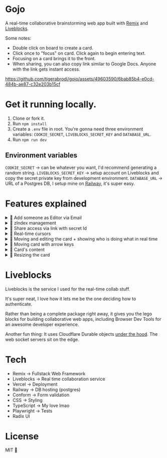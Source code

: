 # Gojo

A real-time collaborative brainstorming web app built with [Remix](https://remix.run/) and [Liveblocks](https://liveblocks.io/).

Some notes:

- Double click on board to create a card.
- Click once to "focus" on card. Click again to begin entering text.
- Focusing on a card brings it to the front.
- When sharing, you can also copy link similar to Google Docs. Anyone with the link gets instant access.

https://github.com/tigerabrodi/gojo/assets/49603590/6bab85b4-e0cd-484b-ae87-c32e203b15cf


# Get it running locally.

1. Clone or fork it.
2. Run `npm install`
3. Create a `.env` file in root. You're gonna need three environment variables: `COOKIE_SECRET`, `LIVEBLOCKS_SECRET_KEY` and `DATABASE_URL`.
4. Run `npm run dev`

## Environment variables

`COOKIE_SECRET` -> can be whatever you want, I'd recommend generating a random string.
`LIVEBLOCKS_SECRET_KEY` -> setup account on Liveblocks and copy the secret private key from development environment.
`DATABASE_URL` -> URL of a Postgres DB, I setup mine on [Railway](https://railway.app/), it's super easy.

# Features explained

<details>
  <summary>🍿 Add someone as Editor via Email</summary>

--

At the moment, you can only add someone as editor. Supporting other roles shouldn't be too hard, but I left it out for now.

To make this work, we keep track of the roles for every board.

```tsx
model BoardRole {
  id       String   @id @default(uuid())
  role     String // owner, editor
  board    Board    @relation(fields: [boardId], references: [id], onDelete: Cascade)
  boardId  String
  user     User     @relation(fields: [userId], references: [id])
  userId   String
  addedAt DateTime @default(now())

  @@unique([boardId, userId]) // Ensure one role per user per board
}
```

</details>

<details>
  <summary>🍿 zIndex management</summary>

---

When focusing on a card, we bring it to the front. The order of zIndex is kept via `zIndexOrderListWithCardIds` in the liveblocks storage.

In the liveblocks storage, we have an array of the cardIds `zIndexOrderListWithCardIds`. The last card has the highest zIndex in this list.

We get the zIndex for every card by simply calling `indexOf` using the card's id.

Liveblocks storage type code:

```tsx
type Storage = {
  cards: LiveList<LiveObject<CardType>>
  zIndexOrderListWithCardIds: LiveList<string>
  boardName: string
}
```

Code inside Card component for bringing cards to the front:

```tsx
const bringCardToFront = useMutation(({ storage }, cardId: string) => {
  const zIndexOrderListWithCardIds = storage.get('zIndexOrderListWithCardIds')
  const index = zIndexOrderListWithCardIds.findIndex((id) => id === cardId)

  if (index !== -1) {
    zIndexOrderListWithCardIds.delete(index)
    zIndexOrderListWithCardIds.push(cardId)
  }
}, [])
```

## Side note

This is a simple way of managing zIndex. It's not the most efficient way, because e.g. adding something to beginning of the array is O(n) time complexity. Arrays are stored as a continuous block of memory, so adding something to the beginning means we have to shift everything else to the right, if there is no space available, we'd have to allocate a new block of memory and copy everything over.

If you were building something like Figma from scratch (no liveblocks) where milliseconds matter, you would probably want to consider a different approach.

</details>

<details>
  <summary>🍿 Share access via link with secret Id</summary>

---

There is also the option to copy a share link on share dialog.

You can simply copy it and share it with a friend.

When they enter the link, they will instantly get access.

For every board, we create a secretId. The link appends this secretId as query parameter on the board's url. If it exists, we verify it's the correct one before creating a role for the new user. However, the user may already exist, so we're using `upsert` here in prisma.

Board model code:

```tsx
model Board {
  id       String      @id @default(uuid())
  name     String
  secretId String      @default(uuid()) // secret Id
  roles    BoardRole[]
  lastOpenedAt DateTime?
  createdAt DateTime   @default(now())
  updatedAt DateTime   @updatedAt
}
```

Board route loader function, this runs on the server before client renders anything:

```tsx
export async function loader({ params, request }: LoaderFunctionArgs) {
  const userId = await requireAuthCookie(request);
  const boardId = params.id;

  invariant(boardId, "No board ID provided");

  const currentUrl = new URL(request.url);
  const secretId = currentUrl.searchParams.get("secretId");

  if (secretId) {
    const isUserAllowedToEnterBoard =
      await checkUserAllowedToEnterBoardWithSecretId({
        boardId,
        secretId,
      });

    if (!isUserAllowedToEnterBoard) {
      throw redirectWithError("/boards", {
        message: "You are not allowed on this board.",
      });
    }

    await upsertUserBoardRole({
      userId,
      boardId,
    });
  }
// ...
```

</details>

<details>
  <summary>🍿 Real-time cursors</summary>

---

This seems hard, and honestly, it is, but Liveblocks makes things simple to implement. There is a `useOthers` hook that gives us access to see the `presence` info of other users on the board in real time.

Code for mapping out the cursor component:

```tsx
{
  others.map(({ connectionId, presence }) => {
    if (presence.cursor === null) {
      return null
    }

    return (
      <Cursor
        key={`cursor-${connectionId}`}
        color={getColorWithId(connectionId)}
        x={presence.cursor.x}
        y={presence.cursor.y}
        name={presence.name}
      />
    )
  })
}
```

We make sure to update the user's own presence when they're moving around the page:

```tsx
      <main
        onDoubleClick={createNewCard}
        onPointerMove={(event) => {
          updateMyPresence({
            cursor: {
              x: Math.round(event.clientX),
              y: Math.round(event.clientY),
            },
          });
        }}
        onPointerLeave={() =>
          updateMyPresence({
            cursor: null,
          })
        }
      >
// ...
```

Get color with id function:

```tsx
export function getColorWithId(id: number) {
  return COLORS[id % COLORS.length]
}
```

At scale where we expect many users on a single board, we'd need to make sure to have many more colors. Currently, COLORS contains 15 colors.

Cursor component:

```tsx
import type { LinksFunction } from '@vercel/remix'
import cursorStyles from './Cursor.css'

type Props = {
  color: string
  name: string
  x: number
  y: number
}

export const cursorLinks: LinksFunction = () => [
  { rel: 'stylesheet', href: cursorStyles },
]

export function Cursor({ color, name, x, y }: Props) {
  return (
    <div
      className="cursor"
      style={{
        transform: `translateX(${x}px) translateY(${y}px)`,
        '--colors-cursor': color,
      }}
    >
      <svg xmlns="http://www.w3.org/2000/svg" fill="none" viewBox="0 0 15 22">
        <path
          fill={color}
          stroke="#162137"
          strokeWidth={1.5}
          d="M6.937 15.03h-.222l-.165.158L1 20.5v-19l13 13.53H6.937Z"
        />
      </svg>
      <span>{name}</span>
    </div>
  )
}
```

</details>

<details>
  <summary>🍿 Moving and editing the card + showing who is doing what in real time</summary>

---

This was hard. I actually struggled with this for several hours, trying to figure out how to get it to work properly.

I had a flickering bug due to card's on blur function running whenever you click the second time to begin entering the text.

My main learning: onBlur runs whenever the focus leaves the component, EVEN if the focus leaves the component for an element inside the component. It was really hard to debug because it was like a deep assumption I've always had. 😅

We also have to keep track of whether the card was clicked already or not, if it wasn't clicked, we don't yet want to focus on the editable content inside the card.

Code when clicking on the card:

```tsx
function onCardClick() {
  const isCardContentCurrentlyFocused =
    document.activeElement === cardContentRef.current

  if (isCardContentCurrentlyFocused) return

  if (!hasCardBeenClickedBefore) {
    setHasCardBeenClickedBefore(true)
    return
  }

  if (cardContentRef.current) {
    cardContentRef.current.focus()
    moveCursorToEnd(cardContentRef.current)
    setIsCardContentFocused(true)
    scrollToTheBottomOfCardContent()
    updateMyPresence({ isTyping: true })
  }
}
```

Now, this is where it gets funky.

When we focus we need to right away update the presence for other users, telling them we're focusing on the card. This gotta be done via `onFocus` and not `onClick`. Because onClick doesn't trigger till the finger leaves the mouse button.

Code for focusing on card:

```tsx
function onCardFocus() {
  updateMyPresence({
    selectedCardId: card.id,
  })
}
```

When blurring the card, things also get interesting. There are several things we wanna do, and we ONLY want the blur logic to proceed if we're not about to edit the content.

Like I said before, blur happens when the focus leaves the element, even if the focus leaves an element for another one that's inside of it.

This is where I learned about `relatedTarget`, taken from [MDN](https://developer.mozilla.org/en-US/docs/Web/API/MouseEvent/relatedTarget): "The MouseEvent.relatedTarget read-only property is the secondary target for the mouse event, if there is one."

This is similar to mouseleave event (referring to the MDN document), `relatedTarget` points to the element it enters.

Code for card blur:

```tsx
function onCardBlur(event: FocusEvent<HTMLDivElement>) {
  // If we're focusing on card content, card's blur should not be triggered
  if (event.relatedTarget === cardContentRef.current) return

  cardContentRef.current?.blur()
  setIsCardContentFocused(false)
  setHasCardBeenClickedBefore(false)
  updateMyPresence({ isTyping: false, selectedCardId: null })
}
```

How do we know someone is selecting what card?

We get that from the `useOthers` hook.

```js
const others = useOthers()
const personFocusingOnThisCard = others.find(
  (person) => person.presence.selectedCardId === card.id
)
```

What's the UI for showing who is editing what card?

If someone else is focusing on a card, we update the styling and also display the name tag for the card:

```tsx
{
  personFocusingOnThisCard && (
    <div
      className="card-presence-name"
      style={{
        backgroundColor: getColorWithId(personFocusingOnThisCard.connectionId),
      }}
    >
      {personFocusingOnThisCard.presence.name}
    </div>
  )
}
```

</details>

<details>
  <summary>🍿 Moving card with arrow keys</summary>

---

When a card is focused, you can move it with arrow keys.

However, we don't want this to happen if you're editing the text. That would otherwise be a very confusing experience.

Code for moving the card with arrow keys:

```tsx
function handleCardMove(direction: 'up' | 'down' | 'left' | 'right') {
  let newX = card.positionX
  let newY = card.positionY

  switch (direction) {
    case 'up':
      newY -= 10
      break
    case 'down':
      newY += 10
      break
    case 'left':
      newX -= 10
      break
    case 'right':
      newX += 10
      break
    default:
      break
  }

  updateCardPosition(card.id, newX, newY)
}

function onCardKeyDown(event: KeyboardEvent<HTMLDivElement>) {
  if (event.key === 'Escape' && cardContentRef.current) {
    cardContentRef.current.blur()
    return
  }

  // If user editing text, moving card with arrow keys should not be triggered
  if (cardContentRef.current === document.activeElement) return

  const arrowKey = ARROW_KEYS[event.key as keyof typeof ARROW_KEYS]

  if (arrowKey) {
    switch (event.key) {
      case 'ArrowUp':
        handleCardMove('up')
        break
      case 'ArrowDown':
        handleCardMove('down')
        break
      case 'ArrowLeft':
        handleCardMove('left')
        break
      case 'ArrowRight':
        handleCardMove('right')
        break
      default:
        break
    }

    // Prevent the page from scrolling when using arrow keys
    event.preventDefault()
  }
}
```

</details>

<details>
  <summary>🍿 Card's content</summary>

---

For the content, we're using a contenteditable div. We're storing the actual HTML content because we want to preserve the formatting.

I'm using DOMPurify to sanitize the HTML content before saving it to the database. This ensures that we're not saving any malicious code.

```tsx
function handleInput(event: React.FormEvent<HTMLSpanElement>) {
  const newHtml = event.currentTarget.innerHTML || ''
  const purifiedHtml = DOMPurify.sanitize(newHtml)
  setContent(purifiedHtml)
  updateCardContent(card.id, purifiedHtml)
}
```

</details>

<details>
  <summary>🍿 Resizing the card</summary>

---

This was a bit of an adventure. I first needed to figure out how to make the card resizable, then figure out how to preserve the aspect ratio while resizing.

To take you through this, let me first show you the entire code, and then we'll break it down.

```tsx
function handleResizeMouseDown(
  resizeHandlerMoustDownEvent: React.MouseEvent<HTMLDivElement>,
  corner: 'top-left' | 'top-right' | 'bottom-left' | 'bottom-right'
) {
  // Needed to prevent card from being dragged when resizing
  resizeHandlerMoustDownEvent.stopPropagation()

  const startWidth = card.width
  const startHeight = card.height

  const startX = resizeHandlerMoustDownEvent.clientX
  const startY = resizeHandlerMoustDownEvent.clientY

  const startPosX = card.positionX
  const startPosY = card.positionY

  function handleMouseMove(mouseMoveEvent: MouseEvent) {
    let newWidth = startWidth
    let newHeight = startHeight
    let newX = startPosX
    let newY = startPosY

    const widthDiff = mouseMoveEvent.clientX - startX
    const heightDiff = mouseMoveEvent.clientY - startY

    switch (corner) {
      case 'top-left': {
        newWidth = Math.max(CARD_DIMENSIONS.width, startWidth - widthDiff)
        newHeight = Math.max(CARD_DIMENSIONS.height, startHeight - heightDiff)

        const maxNewWidthAndHeight = Math.max(newWidth, newHeight)
        newWidth = maxNewWidthAndHeight
        newHeight = maxNewWidthAndHeight

        newX = startPosX + (startWidth - maxNewWidthAndHeight)
        newY = startPosY + (startHeight - maxNewWidthAndHeight)
        break
      }

      case 'top-right': {
        newWidth = Math.max(CARD_DIMENSIONS.width, startWidth + widthDiff)
        newHeight = Math.max(CARD_DIMENSIONS.height, startHeight - heightDiff)

        const maxNewWidthAndHeight = Math.max(newWidth, newHeight)
        newWidth = maxNewWidthAndHeight
        newHeight = maxNewWidthAndHeight

        newY = startPosY + (startHeight - maxNewWidthAndHeight)
        break
      }
      case 'bottom-left': {
        newWidth = Math.max(CARD_DIMENSIONS.width, startWidth - widthDiff)
        newHeight = Math.max(CARD_DIMENSIONS.height, startHeight + heightDiff)

        const maxNewWidthAndHeight = Math.max(newWidth, newHeight)
        newWidth = maxNewWidthAndHeight
        newHeight = maxNewWidthAndHeight

        newX = startPosX + (startWidth - maxNewWidthAndHeight)
        break
      }
      case 'bottom-right': {
        newWidth = Math.max(CARD_DIMENSIONS.width, startWidth + widthDiff)
        newHeight = Math.max(CARD_DIMENSIONS.height, startHeight + heightDiff)

        const maxNewWidthAndHeight = Math.max(newWidth, newHeight)
        newWidth = maxNewWidthAndHeight
        newHeight = maxNewWidthAndHeight

        break
      }
    }

    updateCardSize(card.id, newWidth, newHeight)
    updateCardPosition(card.id, newX, newY)
  }

  function handleMouseUp() {
    window.removeEventListener('mousemove', handleMouseMove)
    window.removeEventListener('mouseup', handleMouseUp)
  }

  window.addEventListener('mousemove', handleMouseMove)
  window.addEventListener('mouseup', handleMouseUp)
}
```

Let's now try to break it down and understand what's happening.

I think we can start by focusing on everything besides `handleMouseMove`. For now, we assume `handleMouseMove` is just a black box that does some magic resizing.

```tsx
function handleResizeMouseDown(
  resizeHandlerMoustDownEvent: React.MouseEvent<HTMLDivElement>,
  corner: 'top-left' | 'top-right' | 'bottom-left' | 'bottom-right'
) {
  // Needed to prevent card from being dragged when resizing
  resizeHandlerMoustDownEvent.stopPropagation()

  // Width and height of the card when resizing starts
  const startWidth = card.width
  const startHeight = card.height

  // Starting position of the mouse when resizing starts
  // This will be one of the corners of the card aka the resize handlers
  const startX = resizeHandlerMoustDownEvent.clientX
  const startY = resizeHandlerMoustDownEvent.clientY

  // This represents the starting position of the card
  // The coordinates of the top left corner of the card
  const startPosX = card.positionX
  const startPosY = card.positionY

  function handleMouseMove(mouseMoveEvent: MouseEvent) {
    // ...
  }

  // When done resizing, remove the event listeners
  // If we don't do this, the card will keep resizing even after we let go of the mouse button
  function handleMouseUp() {
    window.removeEventListener('mousemove', handleMouseMove)
    window.removeEventListener('mouseup', handleMouseUp)
  }

  // Add event listeners for mouse move and mouse up
  // As you can see, we only do this when resizing starts
  // aka in our `handleResizeMouseDown` function
  window.addEventListener('mousemove', handleMouseMove)
  window.addEventListener('mouseup', handleMouseUp)
}
```

Now, with that out of the way, let's focus on `handleMouseMove`.

I feel like it could be broken down into two parts:

1. Resizing.
2. Preserving aspect ratio.

Let's focus on resizing first.

```tsx
function handleMouseMove(mouseMoveEvent: MouseEvent) {
  // This is the card's width
  let newWidth = startWidth

  // This is the card's height
  let newHeight = startHeight

  // We initialize the new position of the card to be the same as the starting position
  let newX = startPosX
  let newY = startPosY

  // The difference between the starting position of the mouse and the current position
  // The starting position is where the mouse was when resizing started
  // This will be one of the corners of the card aka the resize handlers
  const widthDiff = mouseMoveEvent.clientX - startX
  const heightDiff = mouseMoveEvent.clientY - startY

  switch (corner) {
    case 'top-left': {
      newWidth = Math.max(150, startWidth - widthDiff)
      newHeight = Math.max(150, startHeight - heightDiff)

      newX = startPosX + (startWidth - newWidth)
      newY = startPosY + (startHeight - newHeight)
      break
    }

    case 'top-right': {
      newWidth = Math.max(150, startWidth + widthDiff)
      newHeight = Math.max(150, startHeight - heightDiff)

      newY = startPosY + (startHeight - newHeight)
      break
    }
    case 'bottom-left': {
      newWidth = Math.max(150, startWidth - widthDiff)
      newHeight = Math.max(150, startHeight + heightDiff)

      newX = startPosX + (startWidth - newWidth)
      break
    }
    case 'bottom-right': {
      newWidth = Math.max(150, startWidth + widthDiff)
      newHeight = Math.max(150, startHeight + heightDiff)

      break
    }
  }

  updateCardSize(card.id, newWidth, newHeight)
  updateCardPosition(card.id, newX, newY)
}
```

This can be tricky to understand, so let's go over it slowly.

## What are clientX and clientY?

Let's start by looking at the card's `positionX` and `positionY`. These are the coordinates of the top left corner of the card.

You may wonder what coordinates? Well, `positionX` is how many pixels from the left edge of the screen the card is, and `positionY` is how many pixels from the top edge of the screen the card is. That's how the browser calculates the position of elements.

The same goes for `clientX` and `clientY`. These are the coordinates of the mouse pointer when the event happened. `clientX` is how many pixels from the left edge of the screen the mouse pointer is, and `clientY` is how many pixels from the top edge of the screen the mouse pointer is.

## Difference calculation

```tsx
const widthDiff = mouseMoveEvent.clientX - startX
const heightDiff = mouseMoveEvent.clientY - startY
```

Let's say the mouse was at `clientX` 100 when resizing started, and now it's at 150. The difference would be 50. This is how we calculate how much the mouse has moved. If `clientX` has increased, it means the mouse moved to the right. If it has decreased, it means the mouse moved to the left.

If `clientY` has increased, it means the mouse moved down. If it has decreased, it means the mouse moved up.

So if the difference for e.g. `clientX` is negative, it means `clientX` has decreased, and the mouse moved to the left, because we started at a position much further to the right.

Now, with that out of the way, let's look at each case!

## Top left corner

For the top left corner, we know that if we resize the card, we want to not just calculate the new width and height, but also the new position of the card. Because the position of the card is the top left corner, we need to adjust the position of the card as we resize it.

```tsx
newWidth = Math.max(150, startWidth - widthDiff)
newHeight = Math.max(150, startHeight - heightDiff)

newX = startPosX + (startWidth - newWidth)
newY = startPosY + (startHeight - newHeight)
```

We are using `max` to make sure the card does not get too small. We do not want the card to be smaller than 150 pixels. This applies to all cases.

We can get the new width by subtracting the difference from the starting width. To understand this, we need some math. If the width difference is negative, it means the mouse moved to the left. Because we are dragging from the top left corner, we know that if we drag towards the left, the card should get wider. So if the width difference is negative, it would be e.g. `startWidth - (-50)`, which is the same as `startWidth + 50`. Minus and minus is a plus in math.

What about the height?

For the height, it is the same thing. If the height difference is negative, it means the mouse moved up. If the mouse moved up, the card should get taller. So if the height difference is negative, it would be e.g. `startHeight - (-50)`, which is the same as `startHeight + 50`.

Do you start to see how it works?

It just logic and basic math. We need to think about every corner and how it should behave when resizing.

How do we calculcate the new top left corner position of the card: `newX` and `newY`?

We know that the top left corner of the card is at `startPosX` and `startPosY`. We need to both adjust the offset from the left and the offset from the top.

`newX = startPosX + (startWidth - newWidth)` -> This is how we calculate the new `x` position of the card. Say the startPosX is 400, and the startWidth is 200, and the newWidth is 150. We would get `400 + (200 - 150)`, which is `400 + 50`, which is `450`. This is what we want here because more towards the right means a higher `x` value, which would mean the card shrunk.

Let's do another example. Let's say the startPosX is 400, and the startWidth is 200, and the newWidth is 250. We would get `400 + (200 - 250)`, which is `400 - 50`, which is `350`. This is what we want here because more towards the left means a lower `x` value, which would mean the card grew.

Remember, this is how it works for the top left corner. Case by case, the calculations are different.

`newY = startPosY + (startHeight - newHeight)` -> This is how we calculate the new `y` position of the card. Say the startPosY is 400, and the startHeight is 200, and the newHeight is 150. We would get `400 + (200 - 150)`, which is `400 + 50`, which is `450`. This is what we want here because more towards the bottom means a higher `y` value, which would mean the card shrunk.

## Top right corner

We covered a lot in the past sections, so we will focus on the new things here.

This is the top right corner.

```tsx
newWidth = Math.max(150, startWidth + widthDiff)
newHeight = Math.max(150, startHeight - heightDiff)

newY = startPosY + (startHeight - newHeight)
```

`newWidth = Math.max(150, startWidth + widthDiff)` -> If widthDiff is negative, it means `clientX` has decreased, and the mouse moved to the left. If the most moved to the left, the card should get smaller because we are dragging from the top right corner. So if the width difference is negative, it would be e.g. `startWidth + (-50)`, which is the same as `startWidth - 50`.

`newHeight = Math.max(150, startHeight - heightDiff)` -> If heightDiff is negative, it means `clientY` has decreased, and the mouse moved up. If the mouse moved up, the card should get taller. So if the height difference is negative, it would be e.g. `startHeight - (-50)`, which is the same as `startHeight + 50`.

Because we can change the height of the top, which includes the top left corner, we also have to update `newY` which is the card's `y` position.

`newY = startPosY + (startHeight - newHeight)` -> This is how we calculate the new `y` position of the card. Say the startPosY is 400, and the startHeight is 200, and the newHeight is 150. We would get `400 + (200 - 150)`, which is `400 + 50`, which is `450`. This is what we want here because more towards the bottom means a higher `y` value, which would mean the card shrunk.

## Bottom left corner

This is the bottom left corner.

```tsx
newWidth = Math.max(150, startWidth - widthDiff)
newHeight = Math.max(150, startHeight + heightDiff)

newX = startPosX + (startWidth - newWidth)
```

`newWidth = Math.max(150, startWidth - widthDiff)` -> If widthDiff is negative, it means `clientX` has decreased, and the mouse moved to the left. If the most moved to the left, the card should get wider because we are dragging from the bottom left corner. So if the width difference is negative, it would be e.g. `startWidth - (-50)`, which is the same as `startWidth + 50`.

`newHeight = Math.max(150, startHeight + heightDiff)` -> If heightDiff is negative, it means `clientY` has decreased, and the mouse moved up. If the mouse moved up, the card should get shorter. So if the height difference is negative, it would be e.g. `startHeight + (-50)`, which is the same as `startHeight - 50`.

Because we can change the left side, which includes the top left corner, we also have to update `newX` which is the card's `x` position.

`newX = startPosX + (startWidth - newWidth)` -> Say the startPosX is 400, and the startWidth is 200, and the newWidth is 150. We would get `400 + (200 - 150)`, which is `400 + 50`, which is `450`. This is what we want here because more towards the right means a higher `x` value, which would mean the card shrunk.

## Bottom right corner

This is the bottom right corner.

```tsx
newWidth = Math.max(150, startWidth + widthDiff)
newHeight = Math.max(150, startHeight + heightDiff)
```

`newWidth = Math.max(150, startWidth + widthDiff)` -> If widthDiff is negative, it means `clientX` has decreased, and the mouse moved to the left. If the mouse moved to the left, the card should get smaller because we are dragging from the bottom right corner. So if the width difference is negative, it would be e.g. `startWidth + (-50)`, which is the same as `startWidth - 50`.

`newHeight = Math.max(150, startHeight + heightDiff)` -> If heightDiff is negative, it means `clientY` has decreased, and the mouse moved up. If the mouse moved up, the card should get shorter. So if the height difference is negative, it would be e.g. `startHeight + (-50)`, which is the same as `startHeight - 50`.

## Preserving aspect ratio

Now that we've gone through the resizing logic, let's talk about preserving the aspect ratio.

When we resize the card, we don't want it to get distorted. We want it to remain a square. That's why when you look at the original code, you see that we calculate the new width and height, and then we calculate the maximum of the two. Now, maybe you could take the minimum of those two, but I decided to take the maximum and it works.

```tsx
const maxNewWidthAndHeight = Math.max(newWidth, newHeight)
newWidth = maxNewWidthAndHeight
newHeight = maxNewWidthAndHeight
```

</details>

# Liveblocks

Liveblocks is the service I used for the real-time collab stuff.

It's super neat, I love how it lets me be the one deciding how to authenticate.

Rather than being a complete package right away, it gives you the lego blocks for building collaborative web apps, including Browser Dev Tools for an awesome developer experience.

Another fun thing: It uses Cloudflare Durable objects [under the hood](https://liveblocks.io/docs/platform/websocket-infrastructure). The web socket servers sit on the edge.

# Tech

- Remix -> Fullstack Web Framework
- Liveblocks -> Real time collaboration service
- Vercel -> Deployment
- Railway -> DB hosting (postgres)
- Conform -> Form validation
- CSS -> Styling
- TypeScript -> My love lmao
- Playwright -> Tests
- Radix UI

# License

MIT 💞

